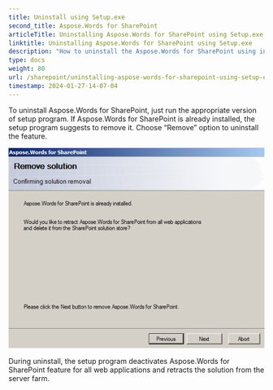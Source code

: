 ```yaml
---
title: Uninstall using Setup.exe
second_title: Aspose.Words for SharePoint
articleTitle: Uninstalling Aspose.Words for SharePoint using Setup.exe
linktitle: Uninstalling Aspose.Words for SharePoint using Setup.exe
description: "How to uninstall the Aspose.Words for SharePoint using installer."
type: docs
weight: 80
url: /sharepoint/uninstalling-aspose-words-for-sharepoint-using-setup-exe/
timestamp: 2024-01-27-14-07-04
---
```


To uninstall Aspose.Words for SharePoint, just run the appropriate version of setup program. If Aspose.Words for SharePoint is already installed, the setup program suggests to remove it. Choose “Remove” option to uninstall the feature.



![todo:image_alt_text](uninstalling-aspose-words-for-sharepoint-using-setup-exe-1.png)

During uninstall, the setup program deactivates Aspose.Words for SharePoint feature for all web applications and retracts the solution from the server farm.
